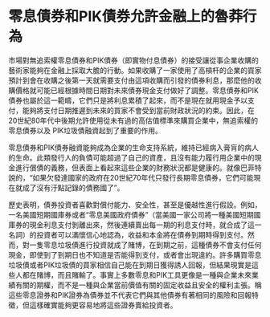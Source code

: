 # 零息債券和PIK債券允許金融上的魯莽行為



市場對無追索權零息債券和PIK債券（即實物付息債券）的接受讓從事企業收購的藝術家能夠在金融上採取大膽的行動。如果收購了一家使用了高槓杆的企業的買家預計到會在收購之後第一天就需要支付由這項收購而引發的債券利息，那麼他的收購價格就可能已經根據時間日期對未來債券現金支付做好了調整。零息債券和PIK債券也屬於這一範疇，它們只是將利息累積了起來，而不是現在就用現金予以支付，能夠將支付日期推遲到未來的買家不會受到當前財政狀況的約束。因此，在20世紀80年代中後期允許使用從未有過的高估值標準來購買企業中，無追索權的零息債券以及 PIK垃圾債融資起到了重要的作用。

零息債券和PIK債券融資能夠成為企業的生命支持系統，維持已經病入膏肓的病人的生命。此類發行人的負債可能超過了自己的資產，且沒有能力履行用企業中的現金進行償債的義務，但表面上看起來這些企業的財務狀況都是健康的。就像巴菲特說的，“如果欠發達國家的政府在20世紀70年代只發行長期零息債券，它們可能現在就成了沒有汙點記錄的債務國了”。

歷史表明，債券投資者喜歡對償付能力、安全性，甚至是優越性進行假設。例如，一名美國短期國庫券或者“零息美國政府債券”（當美國一家公司將一種美國短期國庫券的現金利息支付剝離出來，然後連續賣出每一期的利息支付時，就合成了這一名詞）的投資者可以滿懷信心地認為，收益和本金將在債券到期時得到支付。然而，對一隻零息垃圾債進行投資就成了賭博，在到期之前，這種債券不會支付任何現金，即使到了到期日也不知道是否能得到支付，或者會出現違約。許多購買零息垃圾債或者PIK垃圾債的買家相信自己能在到期日獲得誘人回報，但結果現實是這些人都在賭博，而且賭輸了。事實上多數零息和PIK工具更像是一種與企業未來業績有關的期權，而不是一種與企業當前價值有關的固定收益且安全的權利主張。稱這些零息證券和PIK證券為債券並不代表它們與其他債券有著相同的風險和回報特徵，但這樣確實能夠更容易地將這些證券賣給投資者。


